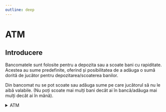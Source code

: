 ```yaml
---
outline: deep
---
```


# ATM

## Introducere

Bancomatele sunt folosite pentru a depozita sau a scoate bani cu rapiditate. Acestea au sume predefinite, oferind și posibilitatea de a adăuga o sumă dorită de jucător pentru depozitarea/scoaterea banilor.

Din bancomat nu se pot scoate sau adăuga sume pe care jucătorul să nu le aibă valabile. (Nu poți scoate mai mulți bani decât ai în bancă/adăuga mai mulți decât ai în mână).

<details>
  <summary>ATM</summary>
  <img src="https://assets.b-zone.ro/images/wiki/atm.gif" alt="ATM">
</details>